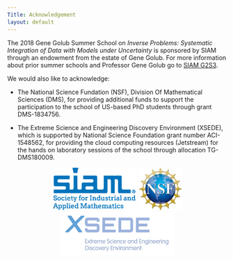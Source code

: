 ```yaml
---
Title: Acknowledgement
layout: default
---
```


The 2018 Gene Golub Summer School on *Inverse Problems: Systematic Integration of Data with Models under Uncertainty* is sponsored by SIAM through an endowment from the estate of Gene Golub.
For more information about prior summer schools and Professor Gene Golub go to [SIAM G2S3](http://www.siam.org/students/g2s3/).

We would also like to acknowledge:

- The National Science Fundation (NSF), Division Of Mathematical Sciences (DMS), for providing additional funds to support the participation to the school of US-based PhD students through grant DMS-1834756.

- The Extreme Science and Engineering Discovery Environment (XSEDE), which is supported by National Science Foundation grant number ACI-1548562, for providing the cloud computing resources (Jetstream) for the
hands on laboratory sessions of the school through allocation TG-DMS180009.

<center><img src="images/SIAM_co-branded-logo-300_square.png" alt="SIAM Logo" height="100px"/>
<img src="images/NSF_4-Color_bitmap_Logo.png" alt="NSF Logo" height="100px"/>
<img src="images/xsede-full-color.png" alt="XSEDE Logo" height="100px"/></center>
